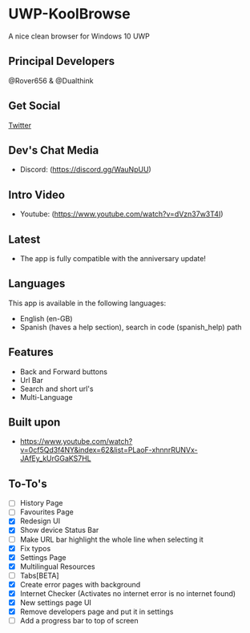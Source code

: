 
# UWP-KoolBrowse
A nice clean browser for Windows 10 UWP

## Principal Developers
@Rover656 & @Dualthink

## Get Social
[Twitter](https://twitter.com/KoolBrowse)

## Dev's Chat Media
- Discord:  (https://discord.gg/WauNpUU)

## Intro Video
- Youtube: (https://www.youtube.com/watch?v=dVzn37w3T4I)

## Latest
- The app is fully compatible with the anniversary update!

## Languages
This app is available in the following languages:
- English (en-GB)
- Spanish (haves a help section), search in code (spanish_help) path

## Features
- Back and Forward buttons
- Url Bar
- Search and short url's
- Multi-Language

## Built upon
- https://www.youtube.com/watch?v=0cf5Qd3f4NY&index=62&list=PLaoF-xhnnrRUNVx-JAfEy_kUrGGaKS7HL

## To-To's
- [ ] History Page
- [ ] Favourites Page
- [x] Redesign UI
- [x] Show device Status Bar
- [ ] Make URL bar highlight the whole line when selecting it
- [x] Fix typos
- [x] Settings Page
- [x] Multilingual Resources
- [ ] Tabs[BETA]
- [x] Create error pages with background
- [x] Internet Checker (Activates no internet error is no internet found)
- [x] New settings page UI
- [x] Remove developers page and put it in settings
- [ ] Add a progress bar to top of screen
